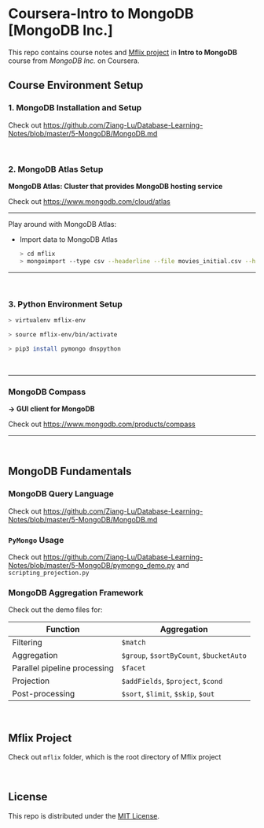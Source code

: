 # Coursera-Intro to MongoDB   [MongoDB Inc.]

This repo contains course notes and <u>Mflix project</u> in **Intro to MongoDB** course from *MongoDB Inc.* on Coursera.

## Course Environment Setup

### 1. MongoDB Installation and Setup

Check out https://github.com/Ziang-Lu/Database-Learning-Notes/blob/master/5-MongoDB/MongoDB.md

<br>

### 2. MongoDB Atlas Setup

**MongoDB Atlas: Cluster that provides MongoDB hosting service**

Check out https://www.mongodb.com/cloud/atlas

***

Play around with MongoDB Atlas:

* Import data to MongoDB Atlas

  ```bash
  > cd mflix
  > mongoimport --type csv --headerline --file movies_initial.csv --host "Cluster0-shard-0/cluster0-shard-00-00-hanbs.mongodb.net:27017,cluster0-shard-00-01-hanbs.mongodb.net:27017,cluster0-shard-00-02-hanbs.mongodb.net:27017" --db mflix --collection movies_initial --authenticationDatabase admin --ssl --username <username> --password <password>
  ```

***

<br>

### 3. Python Environment Setup

```bash
> virtualenv mflix-env
```

```bash
> source mflix-env/bin/activate

> pip3 install pymongo dnspython
```

<br>

***

### MongoDB Compass

**-> GUI client for MongoDB**

Check out https://www.mongodb.com/products/compass

***

<br>

## MongoDB Fundamentals

### MongoDB Query Language

Check out https://github.com/Ziang-Lu/Database-Learning-Notes/blob/master/5-MongoDB/MongoDB.md

### `PyMongo` Usage

Check out https://github.com/Ziang-Lu/Database-Learning-Notes/blob/master/5-MongoDB/pymongo_demo.py and `scripting_projection.py`

### MongoDB Aggregation Framework

Check out the demo files for:

| Function                     | Aggregation                             |
| ---------------------------- | --------------------------------------- |
| Filtering                    | `$match`                                |
| Aggregation                  | `$group`, `$sortByCount`, `$bucketAuto` |
| Parallel pipeline processing | `$facet`                                |
| Projection                   | `$addFields`, `$project`, `$cond`       |
| Post-processing              | `$sort`, `$limit`, `$skip`, `$out`      |

<br>

## Mflix Project

Check out `mflix` folder, which is the root directory of Mflix project

<br>

## License

This repo is distributed under the <a href="https://github.com/Ziang-Lu/Intro-to-MongoDB/blob/master/LICENSE">MIT License</a>.